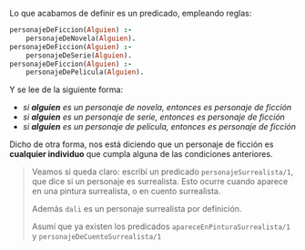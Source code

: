 Lo que acabamos de definir es un predicado, empleando reglas:

```prolog
personajeDeFiccion(Alguien) :- 
    personajeDeNovela(Alguien).
personajeDeFiccion(Alguien) :-
    personajeDeSerie(Alguien).
personajeDeFiccion(Alguien) :-
    personajeDePelicula(Alguien).
```

Y se lee de la siguiente forma: 

   * _si **alguien** es un personaje de novela, entonces es personaje de ficción_
   * _si **alguien** es un personaje de serie, entonces es personaje de ficción_
   * _si **alguien** es un personaje de película, entonces es personaje de ficción_

Dicho de otra forma, nos está diciendo que un personaje de ficción es **cualquier individuo** que cumpla alguna de las condiciones anteriores. 

> Veamos si queda claro: escribí un predicado `personajeSurrealista/1`, que dice si un personaje es surrealista.
> Esto ocurre cuando aparece en una pintura surrealista, o en cuento surrealista.
>
> Además `dali` es un personaje surrealista por definición. 
>
> Asumí que ya existen los predicados `apareceEnPinturaSurrealista/1` y `personajeDeCuentoSurrealista/1` 
